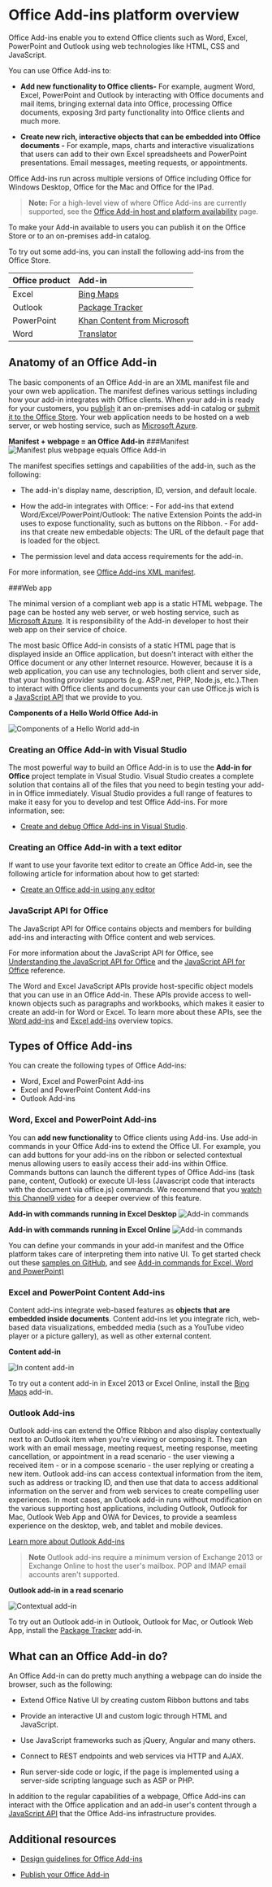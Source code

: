 
# Office Add-ins platform overview

Office Add-ins enable you to extend Office clients such as Word, Excel, PowerPoint and Outlook using web technologies like HTML, CSS and JavaScript. 

You can use Office Add-ins to: 


-  **Add new functionality to Office clients-** For example, augment Word, Excel, PowerPoint and Outlook by interacting with Office documents and mail items, bringing external data into Office, processing Office documents, exposing 3rd party functionality into Office clients and much more. 
    
-  **Create new rich, interactive objects that can be embedded into Office documents -** For example, maps, charts and interactive visualizations that users can add to their own Excel spreadsheets and PowerPoint presentations. Email messages, meeting requests, or appointments.
    
Office Add-ins run across multiple versions of Office including Office for Windows Desktop, Office for the Mac and Office for the IPad.

>**Note:** For a high-level view of where Office Add-ins are currently supported, see the [Office Add-in host and platform availability](http://dev.office.com/add-in-availability) page. 

To make your Add-in available to users you can publish it on the Office Store or to an on-premises add-in catalog.

To try out some add-ins, you can install the following add-ins from the Office Store.


|**Office product**|**Add-in**|
|:-----|:-----|
|Excel|[Bing Maps](https://store.office.com/bing-maps-WA102957661.aspx?assetid=WA102957661)|
|Outlook|[Package Tracker](https://store.office.com/package-tracker-WA104162083.aspx?assetid=WA104162083)|
|PowerPoint|[Khan Content from Microsoft](https://store.office.com/khan-content-from-microsoft-WA104320031.aspx?assetid=WA104320031)|
|Word|[Translator](https://store.office.com/translator-WA104124372.aspx?assetid=WA104124372)|


## Anatomy of an Office Add-in


The basic components of an Office Add-in are an XML manifest file and your own web application. The manifest defines various settings including how your add-in integrates with Office clients. When your add-in is ready for your customers, you [publish](../publish/publish.md) it an on-premises add-in catalog or [submit it to the Office Store](http://msdn.microsoft.com/library/ff075782-1303-4517-91cc-b3d730e9b9ae%28Office.15%29.aspx). Your web application needs to be hosted on a web server, or web hosting service, such as [Microsoft Azure](../publish/host-an-office-add-in-on-microsoft-azure.md).


**Manifest + webpage = an Office Add-in**
###Manifest
![Manifest plus webpage equals Office Add-in](../../images/DK2_AgaveOverview01.png)

The manifest specifies settings and capabilities of the add-in, such as the following:
    
- The add-in's display name, description, ID, version, and default locale.
    
- How the add-in integrates with Office: 
      - For add-ins that extend Word/Excel/PowerPoint/Outlook: The native Extension Points the add-in uses to expose functionality, such as buttons on the Ribbon. 
      - For add-ins that create new embedable objects: The URL of the default page that is loaded for the object.
       
    
- The permission level and data access requirements for the add-in.
    
For more information, see [Office Add-ins XML manifest](../../docs/overview/add-in-manifests.md).


###Web app

The minimal version of a compliant web app is a static HTML webpage. The page can be hosted any web server, or web hosting service, such as [Microsoft Azure](../publish/host-an-office-add-in-on-microsoft-azure.md). It is responsibility of the Add-in developer to host their web app on their service of choice.  

The most basic Office Add-in consists of a static HTML page that is displayed inside an Office application, but doesn't interact with either the Office document or any other Internet resource. However, because it is a web application, you can use any technologies, both client and server side, that your hosting provider supports (e.g. ASP.net, PHP, Node.js, etc.).Then to interact with Office clients and documents your can use Office.js wich is a [JavaScript API](../../docs/develop/understanding-the-javascript-api-for-office.md) that we provide to you. 


**Components of a Hello World Office Add-in**

![Components of a Hello World add-in](../../images/DK2_AgaveOverview07.png)


### Creating an Office Add-in with Visual Studio

The most powerful way to build an Office Add-in is to use the  **Add-in for Office** project template in Visual Studio. Visual Studio creates a complete solution that contains all of the files that you need to begin testing your add-in in Office immediately. Visual Studio provides a full range of features to make it easy for you to develop and test Office Add-ins. For more information, see:


- [Create and debug Office Add-ins in Visual Studio](../get-started/create-and-debug-office-add-ins-in-visual-studio.md).

### Creating an Office Add-in with a text editor

If want to use your favorite text editor to create an Office Add-in, see the following article for information about how to get started:

    
- [Create an Office add-in using any editor](../get-started/create-an-office-add-in-using-any-editor.md)
    

### JavaScript API for Office

The JavaScript API for Office contains objects and members for building add-ins and interacting with Office content and web services.

For more information about the JavaScript API for Office, see [Understanding the JavaScript API for Office](../../docs/develop/understanding-the-javascript-api-for-office.md) and the [JavaScript API for Office](../../reference/javascript-api-for-office.md) reference.
    

The Word and Excel JavaScript APIs provide host-specific object models that you can use in an Office Add-in. These APIs provide access to well-known objects such as paragraphs and workbooks, which makes it easier to create an add-in for Word or Excel. To learn more about these APIs, see the [Word add-ins](../word/word-add-ins.md) and [Excel add-ins](../excel/excel-add-ins-javascript-programming-overview.md) overview topics.


## Types of Office Add-ins

You can create the following types of Office Add-ins:
 
- Word, Excel and PowerPoint Add-ins
- Excel and PowerPoint Content Add-ins
- Outlook Add-ins

### Word, Excel and PowerPoint Add-ins 
You can **add new functionality** to Office clients using Add-ins. Use add-in commands in your Office Add-ins to extend the Office UI. For example, you can add buttons for your add-ins on the ribbon or selected contextual menus allowing users to easily access their add-ins within Office. Commands buttons can launch the different types of Office Add-ins (task pane, content, Outlook) or execute UI-less (Javascript code that interacts with the document via office.js) commands. We recommend that you [watch this Channel9 video](https://channel9.msdn.com/Events/Visual-Studio/Connect-event-2015/316) for a deeper overview of this feature.

**Add-in with commands running in Excel Desktop**
![Add-in commands](../../images/addincommands1.png)

**Add-in with commands running in Excel Online**
![Add-in commands](../../images/addincommands2.png)

You can define your commands in your add-in manifest and the Office platform takes care of interpreting them into native UI. To get started check out these [samples on GitHub](https://github.com/OfficeDev/Office-Add-in-Commands-Samples/), and see [Add-in commands for Excel, Word and PowerPoint)](../design/add-in-commands-for-excel-and-word-preview.md)

### Excel and PowerPoint Content Add-ins 

Content add-ins integrate web-based features as **objects that are embedded inside documents**. Content add-ins let you integrate rich, web-based data visualizations, embedded media (such as a YouTube video player or a picture gallery), as well as other external content.

**Content add-in**

![In content add-in](../../images/DK2_AgaveOverview05.png)

To try out a content add-in in Excel 2013 or Excel Online, install the [Bing Maps](https://store.office.com/bing-maps-WA102957661.aspx?assetid=WA102957661) add-in.

### Outlook Add-ins

Outlook add-ins can extend the Office Ribbon and also display contextually next to an Outlook item when you're viewing or composing it. They can work with an email message, meeting request, meeting response, meeting cancellation, or appointment in a read scenario - the user viewing a received item - or in a compose scenario - the user replying or creating a new item. Outlook add-ins can access contextual information from the item, such as address or tracking ID, and then use that data to access additional information on the server and from web services to create compelling user experiences. In most cases, an Outlook add-in runs without modification on the various supporting host applications, including Outlook, Outlook for Mac, Outlook Web App and OWA for Devices, to provide a seamless experience on the desktop, web, and tablet and mobile devices.

[Learn more about Outlook Add-ins](../outlook/add-in-commands-for-outlook.md)

 >**Note**  Outlook add-ins require a minimum version of Exchange 2013 or Exchange Online to host the user's mailbox. POP and IMAP email accounts aren't supported.


**Outlook add-in in a read scenario**

![Contextual add-in](../../images/DK2_AgaveOverview06.png)

To try out an Outlook add-in in Outlook, Outlook for Mac, or Outlook Web App, install the [Package Tracker](https://store.office.com/package-tracker-WA104162083.aspx?assetid=WA104162083) add-in.



## What can an Office Add-in do?

An Office Add-in can do pretty much anything a webpage can do inside the browser, such as the following:

- Extend Office Native UI by creating custom Ribbon buttons and tabs

- Provide an interactive UI and custom logic through HTML and JavaScript.
    
- Use JavaScript frameworks such as jQuery, Angular and many others.
    
- Connect to REST endpoints and web services via HTTP and AJAX.
    
- Run server-side code or logic, if the page is implemented using a server-side scripting language such as ASP or PHP.
    

In addition to the regular capabilities of a webpage, Office Add-ins can interact with the Office application and an add-in user's content through a [JavaScript API](../../docs/develop/understanding-the-javascript-api-for-office.md) that the Office Add-ins infrastructure provides. 
    

## Additional resources


- [Design guidelines for Office Add-ins](../../docs/design/add-in-design.md)
    
- [Publish your Office Add-in](../publish/publish.md)
    
